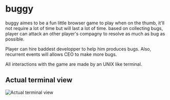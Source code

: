 # buggy
buggy aimes to be a fun little browser game to play when on the thumb, it'll not require a lot of time but will last a lot of time. 
based on collecting bugs, player can attack an other player's compagny to resolve as much as bug as possible. 

Player can hire baddest developper to help him produces bugs. Also, recurrent events will allows CEO to make more bugs. 

All interactions with the game are made by an UNIX like terminal.
## Actual terminal view 
![Actual terminal view](https://github.com/yanis-man/buggy/blob/main/images/global_view.png)
